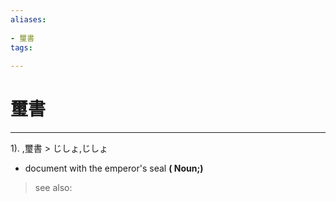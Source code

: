 ```yaml
---
aliases:
    
- 璽書
tags:
    
---
```


# 璽書
---
1).
,璽書 > じしょ,じしょ

- document with the emperor's seal
**( Noun;)**
> see also: 
            